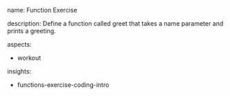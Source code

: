 name: Function Exercise

description: Define a function called greet that takes a name parameter and prints a greeting.

aspects:
  - workout

insights:
  - functions-exercise-coding-intro
